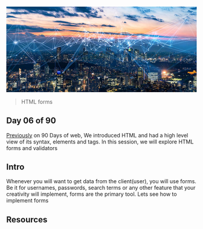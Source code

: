 ![internet](../avatar.jpg)

> HTML forms

## Day 06 of 90
[Previously](../day05) on 90 Days of web, We introduced HTML and had a high level view of its syntax, elements and tags. In this session, we will explore HTML forms and validators

## Intro
Whenever you will want to get data from the client(user), you will use forms. Be it for usernames, passwords, search terms or any other feature that your creativity will implement, forms are the primary tool. Lets see how to implement forms 

## Resources